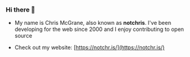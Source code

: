 ### Hi there 👋

- My name is Chris McGrane, also known as **notchris**. I've been developing for the web since 2000 and I enjoy contributing to open source

- Check out my website: [https://notchr.is/](https://notchr.is/)

